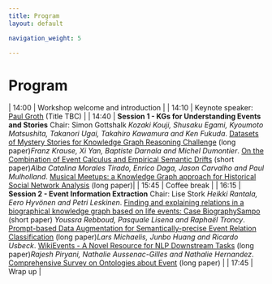 ```yaml
---
title: Program
layout: default

navigation_weight: 5

---
```


# Program

<section markdown="1" class="program">

| 14:00 | Workshop welcome and introduction	|
| 14:10 | Keynote speaker: [Paul Groth](https://pgroth.com/) (Title TBC)	|
| 14:40	|	**Session 1 - KGs for Understanding Events and Stories** Chair: Simon Gottshalk	<span>_Kozaki Kouji, Shusaku Egami, Kyoumoto Matsushita, Takanori Ugai, Takahiro Kawamura and Ken Fukuda_. [Datasets of Mystery Stories for Knowledge Graph Reasoning Challenge](https://drive.google.com/file/d/1Jwu6QGn6YgfuwCDcUinzpCyWxZSSPxFq/view?usp=sharing) (long paper)</span><span>_Franz Krause, Xi Yan, Baptiste Darnala and Michel Dumontier_. [On the Combination of Event Calculus and Empirical Semantic Drifts](https://drive.google.com/file/d/1IzDCDo4Lc9PGXFeCsgM10WD204mZoB7Q/view?usp=sharing) (short paper)</span><span>_Alba Catalina Morales Tirado, Enrico Daga, Jason Carvalho and Paul Mulholland_. [Musical Meetups: a Knowledge Graph approach for Historical Social Network Analysis](https://drive.google.com/file/d/1JKNVRHBMDQfbn_UvpR6U85sRqvtJE2I3/view?usp=sharing) (long paper)</span>|
| 15:45 | Coffee break |
| 16:15 | **Session 2 - Event Information Extraction**	Chair: Lise Stork <span> _Heikki Rantala, Eero Hyvönen and Petri Leskinen_. [Finding and explaining relations in a biographical knowledge graph based on life events: Case BiographySampo](https://drive.google.com/file/d/1IikXlR35Kr_WRqiQn6WgAjJR22CgocO1/view?usp=sharing) (short paper) </span><span>_Youssra Rebboud, Pasquale Lisena and Raphaël Troncy_. [Prompt-based Data Augmentation for Semantically-precise Event Relation Classification](https://drive.google.com/file/d/1JrFhI2ULGisPZ46ZcjH3EqVW8qunlzWe/view?usp=sharings) (long paper)</span><span>_Lars Michaelis, Junbo Huang and Ricardo Usbeck_. [WikiEvents - A Novel Resource for NLP Downstream Tasks](https://drive.google.com/file/d/1JFmbsAj4YbQRLWRBV-zfUj6URrEBPreD/view?usp=sharing) (long paper)</span><span>_Rajesh Piryani, Nathalie Aussenac-Gilles and Nathalie Hernandez_. [Comprehensive Survey on Ontologies about Event](https://drive.google.com/file/d/1IRVFByAWxJooCnGnqr-q4OLUZ0G0akcz/view?usp=sharing) (long paper)</span> |
| 17:45 | Wrap up |

</section>